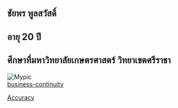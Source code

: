 ## ชัยพร พูลสวัสดิ์ 
## อายุ 20 ปี 
## ศึกษาที่มหาวิทยาลัยเกษตรศาสตร์ วิทยาเขตศรีราชา
![Mypic](./img/pic.jpeg)
<br>
[business-continuity](business-continuity.md)

[Accuracy](accuracy.md)
